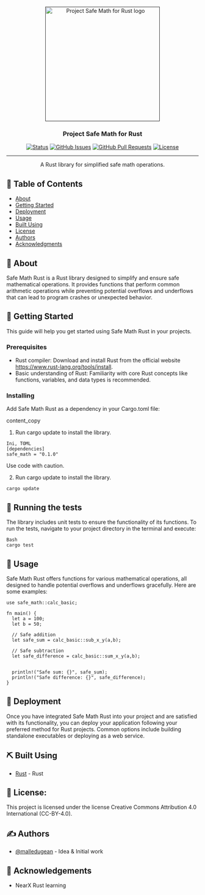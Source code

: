 <p align="center">
  <a href="" rel="noopener">
 <img src="https://i.imgur.com/On9HPQN.jpeg" alt="Project Safe Math for Rust logo" width="300" height="300"></a>
</p>

<h3 align="center">Project Safe Math for Rust</h3>

<div align="center">

[![Status](https://img.shields.io/badge/status-active-success.svg)]()
[![GitHub Issues](https://img.shields.io/badge/issues-0%20open-red)](https://github.com/malledugean/rust_safe_math/issues)
[![GitHub Pull Requests](https://img.shields.io/badge/pull%20requests-0%20pull-yellow)](https://github.com/malledugean/rust_safe_math/pulls)
[![License](https://img.shields.io/badge/license-CC--BY--4.0-blue) ](#license)

</div>

---

<p align="center"> A Rust library for simplified safe math operations.
    <br> 
</p>

## 📝 Table of Contents

-   [About](#about)
-   [Getting Started](#getting_started)
-   [Deployment](#deployment)
-   [Usage](#usage)
-   [Built Using](#built_using)
-   [License](#license)
-   [Authors](#authors)
-   [Acknowledgments](#acknowledgement)

## 🧐 About <a name = "about"></a>

Safe Math Rust is a Rust library designed to simplify and ensure safe mathematical operations. It provides functions that perform common arithmetic operations while preventing potential overflows and underflows that can lead to program crashes or unexpected behavior.

## 🏁 Getting Started <a name = "getting_started"></a>

This guide will help you get started using Safe Math Rust in your projects.

### Prerequisites

-   Rust compiler: Download and install Rust from the official website https://www.rust-lang.org/tools/install.
-   Basic understanding of Rust: Familiarity with core Rust concepts like functions, variables, and data types is recommended.

### Installing

Add Safe Math Rust as a dependency in your Cargo.toml file:

content_copy

1. Run cargo update to install the library.

```
Ini, TOML
[dependencies]
safe_math = "0.1.0"
```

Use code with caution.

2. Run cargo update to install the library.

```
cargo update
```

## 🔧 Running the tests <a name = "tests"></a>

The library includes unit tests to ensure the functionality of its functions. To run the tests, navigate to your project directory in the terminal and execute:

```
Bash
cargo test
```

## 🎈 Usage <a name="usage"></a>

Safe Math Rust offers functions for various mathematical operations, all designed to handle potential overflows and underflows gracefully. Here are some examples:

```
use safe_math::calc_basic;

fn main() {
  let a = 100;
  let b = 50;

  // Safe addition
  let safe_sum = calc_basic::sub_x_y(a,b);

  // Safe subtraction
  let safe_difference = calc_basic::sum_x_y(a,b);


  println!("Safe sum: {}", safe_sum);
  println!("Safe difference: {}", safe_difference);
}
```

## 🚀 Deployment <a name = "deployment"></a>

Once you have integrated Safe Math Rust into your project and are satisfied with its functionality, you can deploy your application following your preferred method for Rust projects. Common options include building standalone executables or deploying as a web service.

## ⛏️ Built Using <a name = "built_using"></a>

-   [Rust](https://www.rust-lang.org) - Rust

## 📜 License: <a name = "license"></a>

This project is licensed under the license Creative Commons Attribution 4.0 International (CC-BY-4.0).

## ✍️ Authors <a name = "authors"></a>

-   [@malledugean](https://github.com/malledugean) - Idea & Initial work

## 🎉 Acknowledgements <a name = "acknowledgement"></a>

-   NearX Rust learning
